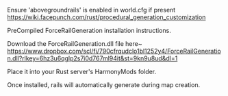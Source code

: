 Ensure 'abovegroundrails' is enabled in world.cfg if present
https://wiki.facepunch.com/rust/procedural_generation_customization

PreCompiled ForceRailGeneration installation instructions.

Download the ForceRailGeneration.dll file here~ https://www.dropbox.com/scl/fi/790cfrqudclo1bl1252y4/ForceRailGeneration.dll?rlkey=6hz3u6qglp2s7i0d767ml94it&st=9kn9u8ud&dl=1

Place it into your Rust server's HarmonyMods folder.

Once installed, rails will automatically generate during map creation.
